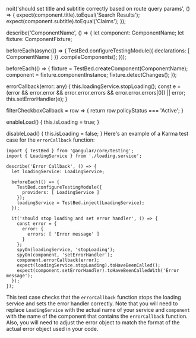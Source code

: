 noit('should set title and subtitle correctly based on route query params', () => {
      expect(component.title).toEqual('Search Results');
      expect(component.subtitle).toEqual('Claims');
  });


describe('ComponentName', () => {
  let component: ComponentName;
  let fixture: ComponentFixture<ComponentName>;

  beforeEach(async(() => {
    TestBed.configureTestingModule({
      declarations: [ ComponentName ]
    })
    .compileComponents();
  }));

  beforeEach(() => {
    fixture = TestBed.createComponent(ComponentName);
    component = fixture.componentInstance;
    fixture.detectChanges();
  });

   errorCallback(error: any) {
    this.loadingService.stopLoading();
    const e = (error && error.error && error.error.errors && error.error.errors[0]) || error;
    this.setErrorHandler(e);
  }

  filterCheckboxCallback = row => {
    return row.policyStatus === 'Active';
  }

  enableLoad() {
    this.isLoading = true;
  }

  disableLoad() {
    this.isLoading = false;
  }
  Here's an example of a Karma test case for the `errorCallback` function:

```
import { TestBed } from '@angular/core/testing';
import { LoadingService } from './loading.service';

describe('Error Callback', () => {
  let loadingService: LoadingService;

  beforeEach(() => {
    TestBed.configureTestingModule({
      providers: [ LoadingService ]
    });
    loadingService = TestBed.inject(LoadingService);
  });

  it('should stop loading and set error handler', () => {
    const error = {
      error: {
        errors: [ 'Error message' ]
      }
    };
    spyOn(loadingService, 'stopLoading');
    spyOn(component, 'setErrorHandler');
    component.errorCallback(error);
    expect(loadingService.stopLoading).toHaveBeenCalled();
    expect(component.setErrorHandler).toHaveBeenCalledWith('Error message');
  });
});
```

This test case checks that the `errorCallback` function stops the loading service and sets the error handler correctly. Note that you will need to replace `LoadingService` with the actual name of your service and `component` with the name of the component that contains the `errorCallback` function. Also, you will need to adjust the error object to match the format of the actual error object used in your code.
